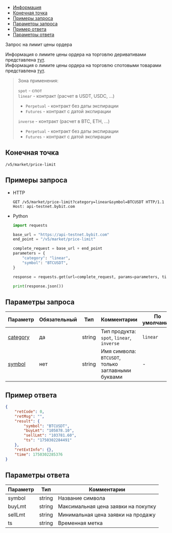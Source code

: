 - [Информация](#информация)
- [Конечная точка](#конечная-точка)
- [Примеры запроса](#примеры-запроса)
- [Параметры запроса](#параметры-запроса)
- [Пример ответа](#пример-ответа)
- [Параметры ответа](#параметры-ответа)

<a id="информация"></a>

Запрос на лимит цены ордера

Информация о лимите цены ордера на торговлю деривативами представлена [тут](https://announcements.bybit.com/en/article/adjustments-to-bybit-s-derivative-trading-limit-order-mechanism-blt469228de1902fff6/).  
Информация о лимите цены ордера на торговлю спотовыми товарами представлена [тут](https://announcements.bybit.com/en/article/title-adjustments-to-bybit-s-spot-trading-limit-order-mechanism-blt786c0c5abf865983/).

>Зона применения:  
>
>`spot` - спот  
>`linear` - контракт (расчет в USDT, USDC, ...)
>
> - `Perpetual` - контракт без даты экспирации
> - `Futures` - контракт с датой экспирации
>
>`inverse` - контракт (расчет в BTC, ETH, ...)
>
> - `Perpetual` - контракт без даты экспирации
> - `Futures` - контракт с датой экспирации

<a id="конечная-точка"></a>

## Конечная точка

`/v5/market/price-limit`

<a id="примеры-запроса"></a>

## Примеры запроса

- HTTP

  ```http
  GET /v5/market/price-limit?category=linear&symbol=BTCUSDT HTTP/1.1
  Host: api-testnet.bybit.com
  ```

- Python

  ```python
  import requests

  base_url = "https://api-testnet.bybit.com"
  end_point = "/v5/market/price-limit"

  complete_request = base_url + end_point
  parameters = {
      "category": "linear",
      "symbol": "BTCUSDT",
  }
  
  response = requests.get(url=complete_request, params=parameters, timeout=10)

  print(response.json())
  ```

<a id="параметры-запроса"></a>

## Параметры запроса

|Параметр  	                                                                 |Обязательный	 |Тип   	  |Комментарии                       |По умолчанию|
|-----------------------------------------------------------------------------|--------------|------------|----------------------------------|------------|
|[category](<../19.Определения значений в запросах и ответах.md#category>)  |да            |string    |Тип продукта: `spot`, `linear`, `inverse`   |`linear`        |
|[symbol](<../19.Определения значений в запросах и ответах.md#symbol>)	  |нет           |string    |Имя символа: `BTCUSDT`, только заглавными буквами |-           |

<a id="пример-ответа"></a>

## Пример ответа

```json
{
    "retCode": 0,
    "retMsg": "",
    "result": {
        "symbol": "BTCUSDT",
        "buyLmt": "105878.10",
        "sellLmt": "103781.60",
        "ts": "1750302284491"
    },
    "retExtInfo": {},
    "time": 1750302285376
}
```

<a id="параметры-ответа"></a>

## Параметры ответа

|Параметр  |Тип       |Комментарии                                             |
|----------|----------|--------------------------------------------------------|
|symbol  |string       |Название символа                                       |
|buyLmt  |string       |Максимальная цена заявки на покупку                    |
|sellLmt  |string       |Минимальная цена заявки на продажу                    |
|ts  |string       |Временная метка                                            |
